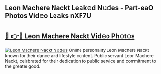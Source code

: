 ## Leon Machere Nackt Le𝚊k𝚎d N𝚞𝚍es - Part-eaO Photos Vid𝚎o Le𝚊ks nXF7U

# <h2><a href="http://fb2lzhf.evod.top/?m=Leon+Machere+Nackt">🔗 👉🔴 Leon Machere Nackt Vid𝚎o Ph𝚘t𝚘s</a></h2>

[![Leon Machere Nackt N𝚞d𝚎s](https://i.imgur.com/8V9OHl7.gif)](http://fb2lzhf.evod.top/?m=Leon+Machere+Nackt)
Online personality Leon Machere Nackt known for their dance and lifestyle content. Public servant Leon Machere Nackt, celebrated for their dedication to public service and commitment to the greater good. 
